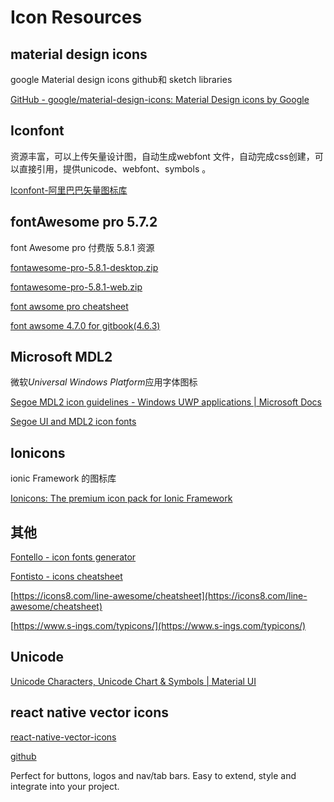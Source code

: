 # Icon Resources

## material design icons

google Material design icons github和 sketch libraries

[GitHub - google/material-design-icons: Material Design icons by Google](https://github.com/google/material-design-icons)

## Iconfont

资源丰富，可以上传矢量设计图，自动生成webfont 文件，自动完成css创建，可以直接引用，提供unicode、webfont、symbols 。

[Iconfont-阿里巴巴矢量图标库](https://www.iconfont.cn/)

## fontAwesome pro 5.7.2

font Awesome pro  付费版 5.8.1 资源

[fontawesome-pro-5.8.1-desktop.zip](https://guidelines.cc/assets/img/fontawesome-pro-5.8.1-desktop.zip)

[fontawesome-pro-5.8.1-web.zip](https://guidelines.cc/assets/img/fontawesome-pro-5.8.1-web.zip)

<i class="fal fa-file-alt"></i> [font awsome pro cheatsheet](https://fontawesome.com/cheatsheet/pro)

<i class="fal fa-file-alt"></i>[ font awsome 4.7.0 for gitbook(4.6.3)](https://fontawesome.com/v4.7.0/cheatsheet/)

## Microsoft MDL2

微软*Universal Windows Platform*应用字体图标

[Segoe MDL2 icon guidelines - Windows UWP applications | Microsoft Docs](https://docs.microsoft.com/en-us/windows/uwp/design/style/segoe-ui-symbol-font)

[Segoe UI and MDL2 icon fonts](https://aka.ms/SegoeFonts)

## Ionicons

ionic Framework 的图标库

[Ionicons: The premium icon pack for Ionic Framework](https://ionicons.com/)

## 其他

[Fontello - icon fonts generator](http://fontello.com/)

[Fontisto - icons cheatsheet](https://www.fontisto.com/icons-cheatsheet)

[https://icons8.com/line-awesome/cheatsheet](https://icons8.com/line-awesome/cheatsheet)

[https://www.s-ings.com/typicons/](https://www.s-ings.com/typicons/) 

## Unicode

[Unicode Characters, Unicode Chart & Symbols | Material UI](https://www.materialui.co/unicode-characters)

## react native vector icons

[react-native-vector-icons](https://oblador.github.io/react-native-vector-icons/)

[github](https://github.com/oblador/react-native-vector-icons)

Perfect for buttons, logos and nav/tab bars. Easy to extend, style and integrate into your project.